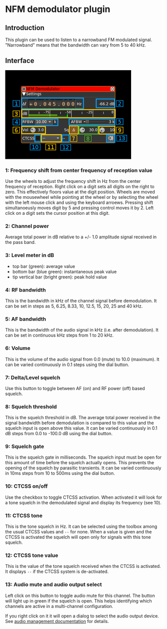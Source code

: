 <h1>NFM demodulator plugin</h1>

<h2>Introduction</h2>

This plugin can be used to listen to a narrowband FM modulated signal. "Narrowband" means that the bandwidth can vary from 5 to 40 kHz.

<h2>Interface</h2>

![NFM Demodulator plugin GUI](../../../doc/img/NFMdemod_plugin.png)

<h3>1: Frequency shift from center frequency of reception value</h3>

Use the wheels to adjust the frequency shift in Hz from the center frequency of reception. Right click on a digit sets all digits on the right to zero. This effectively floors value at the digit position. Wheels are moved with the mousewheel while pointing at the wheel or by selecting the wheel with the left mouse click and using the keyboard arroews. Pressing shift simultanoeusly moves digit by 5 and pressing control moves it by 2. Left click on a digit sets the cursor position at this digit. 

<h3>2: Channel power</h3>

Average total power in dB relative to a +/- 1.0 amplitude signal received in the pass band.

<h3>3: Level meter in dB</h3>

  - top bar (green): average value
  - bottom bar (blue green): instantaneous peak value
  - tip vertical bar (bright green): peak hold value

<h3>4: RF bandwidth</h3>

This is the bandwidth in kHz of the channel signal before demodulation. It can be set in steps as 5, 6.25, 8.33, 10, 12.5, 15, 20, 25 and 40 kHz.

<h3>5: AF bandwidth</h3>

This is the bandwidth of the audio signal in kHz (i.e. after demodulation). It can be set in continuous kHz steps from 1 to 20 kHz.

<h3>6: Volume</h3>

This is the volume of the audio signal from 0.0 (mute) to 10.0 (maximum). It can be varied continuously in 0.1 steps using the dial button.

<h3>7: Delta/Level squelch</h3>

Use this button to toggle between AF (on) and RF power (off) based squelch.

<h3>8: Squelch threshold</h3>

This is the squelch threshold in dB. The average total power received in the signal bandwidth before demodulation is compared to this value and the squelch input is open above this value. It can be varied continuously in 0.1 dB steps from 0.0 to -100.0 dB using the dial button.

<h3>9: Squelch gate</h3>

This is the squelch gate in milliseconds. The squelch input must be open for this amount of time before the squelch actually opens. This prevents the opening of the squelch by parasitic transients. It can be varied continuously in 10ms steps from 10 to 500ms using the dial button.

<h3>10: CTCSS on/off</h3>

Use the checkbox to toggle CTCSS activation. When activated it will look for a tone squelch in the demodulated signal and display its frequency (see 10). 

<h3>11: CTCSS tone</h3>

This is the tone squelch in Hz. It can be selected using the toolbox among the usual CTCSS values and `--` for none. When a value is given and the CTCSS is activated the squelch will open only for signals with this tone squelch.

<h3>12: CTCSS tone value</h3>

This is the value of the tone squelch received when the CTCSS is activated. It displays `--` if the CTCSS system is de-activated.

<h3>13: Audio mute and audio output select</h3>

Left click on this button to toggle audio mute for this channel. The button will light up in green if the squelch is open. This helps identifying which channels are active in a multi-channel configuration.

If you right click on it it will open a dialog to select the audio output device. See [audio management documentation](../../../sdrgui/audio.md) for details.